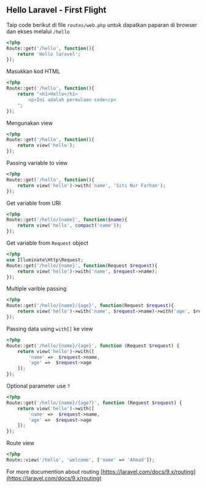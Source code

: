 
## Hello Laravel - First Flight

Taip code berikut di file `routes/web.php` untuk dapatkan paparan di browser dan ekses melalui `/hello`

```php
<?php
Route::get('/hello', function(){
    return 'Hello laravel';
});
```

Masukkan kod HTML 

```php
<?php
Route::get('/hello', function(){
    return "<h1>Hello</h1>
        <p>Ini adalah permulaan code</p>
    ";
});
```

Mengunakan view

```php
<?php
Route::get('/hello', function(){
    return view('hello');
});
```

Passing variable to view
    
```php
<?php
Route::get('/hello', function(){
    return view('hello')->with('name', 'Siti Nur Farhan');
});
```

Get variable from URI

```php
<?php
Route::get('/hello/{name}', function($name){    
    return view('hello', compact('name'));
});
```

Get variable from `Request` object

```php
<?php
use Illuminate\Http\Request;
Route::get('/hello/{name}', function(Request $request){    
    return view('hello')->with('name', $request->name);
});
```

Multiple varible passing

```php
<?php
Route::get('/hello/{name}/{age}', function(Request $request){    
    return view('hello')->with('name', $request->name)->with('age', $request->age);
});
```

Passing data using `with[]` ke view 

```php
<?php
Route::get('/hello/{name}/{age}', function (Request $request) {
    return view('hello')->with([
        'name' =>  $request->name,
        'age' =>  $request->age
    ]);
});  
```

Optional parameter use `?`

```php
<?php
Route::get('/hello/{name}/{age?}', function (Request $request) {
    return view('hello')->with([
        'name' =>  $request->name,
        'age' =>  $request->age
    ]);
}); 
```

Route view

```php
<?php   
Route::view('/hello', 'welcome', ['name' => 'Ahmad']);
```

For more documention about routing [https://laravel.com/docs/9.x/routing](https://laravel.com/docs/9.x/routing)
